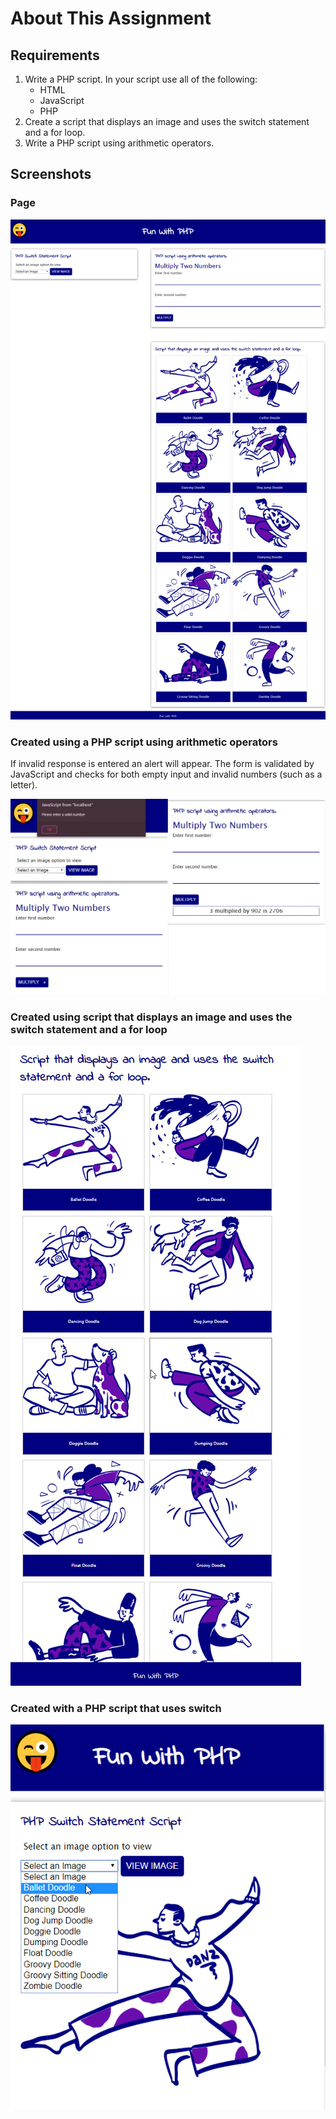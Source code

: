 # About This Assignment

## Requirements

1. Write a PHP script. In your script use all of the following:
   - HTML
   - JavaScript
   - PHP
2. Create a script that displays an image and uses the switch statement and a for loop.
3. Write a PHP script using arithmetic operators.

## Screenshots

### Page

![Screenshot](img/fun-with-php.png)

### Created using a PHP script using arithmetic operators

If invalid response is entered an alert will appear. The form is validated by JavaScript and checks for both empty input and invalid numbers (such as a letter).

![Screenshot](img/arithmetic-operators.png)

### Created using script that displays an image and uses the switch statement and a for loop

![Screenshot](img/for-switch.png)

### Created with a PHP script that uses switch

![Screenshot](img/switch.png)
